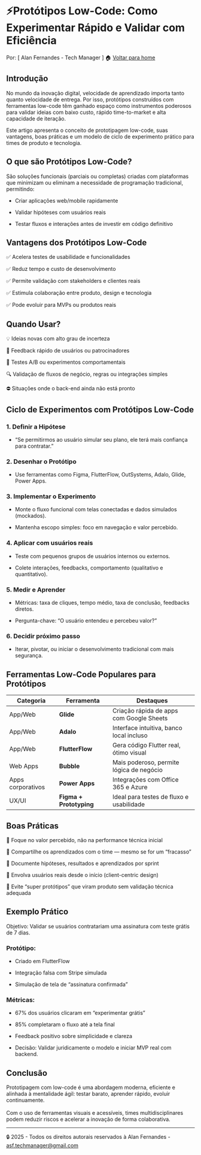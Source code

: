 # ⚡Protótipos Low-Code: Como Experimentar Rápido e Validar com Eficiência
Por: [ Alan Fernandes - Tech Manager ] :house: [Voltar para home](https://github.com/af-tech-manager/portfolio/blob/main/README.md)

## Introdução
No mundo da inovação digital, velocidade de aprendizado importa tanto quanto velocidade de entrega. Por isso, protótipos construídos com ferramentas low-code têm ganhado espaço como instrumentos poderosos para validar ideias com baixo custo, rápido time-to-market e alta capacidade de iteração.

Este artigo apresenta o conceito de prototipagem low-code, suas vantagens, boas práticas e um modelo de ciclo de experimento prático para times de produto e tecnologia.

## O que são Protótipos Low-Code?
São soluções funcionais (parciais ou completas) criadas com plataformas que minimizam ou eliminam a necessidade de programação tradicional, permitindo:

- Criar aplicações web/mobile rapidamente

- Validar hipóteses com usuários reais

- Testar fluxos e interações antes de investir em código definitivo

## Vantagens dos Protótipos Low-Code
✅ Acelera testes de usabilidade e funcionalidades 

✅ Reduz tempo e custo de desenvolvimento 

✅ Permite validação com stakeholders e clientes reais 

✅ Estimula colaboração entre produto, design e tecnologia 

✅ Pode evoluir para MVPs ou produtos reais

## Quando Usar?
💡 Ideias novas com alto grau de incerteza

💬 Feedback rápido de usuários ou patrocinadores

🧪 Testes A/B ou experimentos comportamentais

🔍 Validação de fluxos de negócio, regras ou integrações simples

⛔ Situações onde o back-end ainda não está pronto

## Ciclo de Experimentos com Protótipos Low-Code
### 1. Definir a Hipótese
- “Se permitirmos ao usuário simular seu plano, ele terá mais confiança para contratar.”

### 2. Desenhar o Protótipo
- Use ferramentas como Figma, FlutterFlow, OutSystems, Adalo, Glide, Power Apps.

### 3. Implementar o Experimento
- Monte o fluxo funcional com telas conectadas e dados simulados (mockados).

- Mantenha escopo simples: foco em navegação e valor percebido.

### 4. Aplicar com usuários reais
- Teste com pequenos grupos de usuários internos ou externos.

- Colete interações, feedbacks, comportamento (qualitativo e quantitativo).

### 5. Medir e Aprender
- Métricas: taxa de cliques, tempo médio, taxa de conclusão, feedbacks diretos.

- Pergunta-chave: “O usuário entendeu e percebeu valor?”

### 6. Decidir próximo passo
- Iterar, pivotar, ou iniciar o desenvolvimento tradicional com mais segurança.

## Ferramentas Low-Code Populares para Protótipos
| Categoria         | Ferramenta              | Destaques                                |
| ----------------- | ----------------------- | ---------------------------------------- |
| App/Web           | **Glide**               | Criação rápida de apps com Google Sheets |
| App/Web           | **Adalo**               | Interface intuitiva, banco local incluso |
| App/Web           | **FlutterFlow**         | Gera código Flutter real, ótimo visual   |
| Web Apps          | **Bubble**              | Mais poderoso, permite lógica de negócio |
| Apps corporativos | **Power Apps**          | Integrações com Office 365 e Azure       |
| UX/UI             | **Figma + Prototyping** | Ideal para testes de fluxo e usabilidade |

## Boas Práticas
🔎 Foque no valor percebido, não na performance técnica inicial

🧠 Compartilhe os aprendizados com o time — mesmo se for um “fracasso”

🎯 Documente hipóteses, resultados e aprendizados por sprint

👥 Envolva usuários reais desde o início (client-centric design)

🚫 Evite “super protótipos” que viram produto sem validação técnica adequada

## Exemplo Prático
Objetivo: Validar se usuários contratariam uma assinatura com teste grátis de 7 dias.

### Protótipo:

- Criado em FlutterFlow

- Integração falsa com Stripe simulada

- Simulação de tela de “assinatura confirmada”

### Métricas:

- 67% dos usuários clicaram em “experimentar grátis”

- 85% completaram o fluxo até a tela final

- Feedback positivo sobre simplicidade e clareza

- Decisão: Validar juridicamente o modelo e iniciar MVP real com backend.

## Conclusão
Prototipagem com low-code é uma abordagem moderna, eficiente e alinhada à mentalidade ágil: testar barato, aprender rápido, evoluir continuamente. \
\
Com o uso de ferramentas visuais e acessíveis, times multidisciplinares podem reduzir riscos e acelerar a inovação de forma colaborativa.

---
:lock: 2025 - Todos os direitos autorais reservados à Alan Fernandes - asf.techmanager@gmail.com
